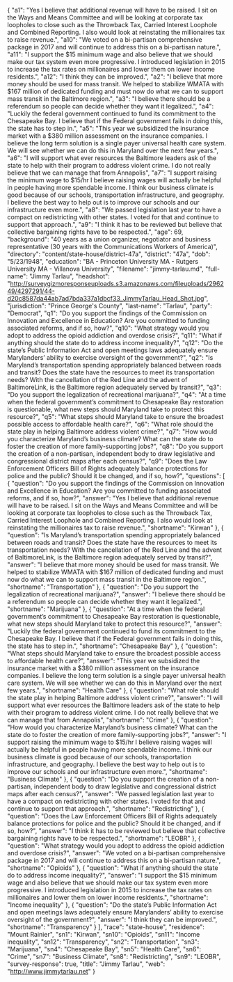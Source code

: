 {
  "a1": "Yes  I believe that additional revenue will have to be raised.  I sit on the Ways and Means Committee and will be looking at corporate tax loopholes to close such as the Throwback Tax, Carried Interest Loophole and Combined Reporting. I also would look at reinstating the millionaires tax to raise revenue.",
  "a10": "We voted on a bi-partisan comprehensive package in 2017 and will continue to address this on a bi-partisan nature.",
  "a11": "I support the $15 minimum wage and also believe that we should make our tax system even more progressive.  I introduced legislation in 2015 to increase the tax rates on millionaires and lower them on lower income residents.",
  "a12": "I think they can be improved.",
  "a2": "I believe that more money should be used for mass transit.  We helped to stabilize WMATA with $167 million of dedicated funding and must now do what we can to support mass transit in the Baltimore region.",
  "a3": "I believe there should be a referendum so people can decide whether they want it legalized.",
  "a4": "Luckily the federal government continued to fund its commitment to the Chesapeake Bay.  I believe that if the Federal government fails in doing this, the state has to step in.",
  "a5": "This year we subsidized the insurance market with  a $380 million assessment on the insurance companies.  I believe the long term solution is a single payer universal health care system.  We will see whether we can do this in  Maryland over the next few years.",
  "a6": "I will support what ever resources the Baltimore leaders ask of the state to help with their program to address violent crime. I do not really believe that we can manage that from Annapolis",
  "a7": "I support raising the minimum wage to $15/hr  I believe raising wages will actually be helpful in people having more spendable income.  I think our business climate is good because of our schools, transportation infrastructure, and geography.  I believe the best way to help out is to improve our schools and our infrastructure even more.",
  "a8": "We passed legislation last year to have a compact on redistricting with other states.  I voted for that and continue to support that approach.",
  "a9": "I think it has to be reviewed but believe that collective bargaining rights have to be respected.",
  "age": 69,
  "background": "40 years as a union organizer, negotiator and business representative (30 years with the Communications Workers of America)",
  "directory": "content/state-house/district-47a",
  "district": "47a",
  "dob": "5/23/1948",
  "education": "BA - Princeton University MA - Rutgers University MA - Villanova University",
  "filename": "jimmy-tarlau.md",
  "full-name": "Jimmy Tarlau",
  "headshot": "http://surveygizmoresponseuploads.s3.amazonaws.com/fileuploads/296249/4297291/44-d20c8587da44ab7ad7bda337a1dbcf33_JimmyTarlau_Head_Shot.jpg",
  "jurisdiction": "Prince George's County",
  "last-name": "Tarlau",
  "party": "Democrat",
  "q1": "Do you support the findings of the Commission on Innovation and Excellence in Education? Are you committed to funding associated reforms, and if so, how?",
  "q10": "What strategy would you adopt to address the opioid addiction and overdose crisis?",
  "q11": "What if anything should the state do to address income inequality?",
  "q12": "Do the state’s Public Information Act and open meetings laws adequately ensure Marylanders’ ability to exercise oversight of the government?",
  "q2": "Is Maryland’s transportation spending appropriately balanced between roads and transit? Does the state have the resources to meet its transportation needs? With the cancellation of the Red Line and the advent of BaltimoreLink, is the Baltimore region adequately served by transit?",
  "q3": "Do you support the legalization of recreational marijuana?",
  "q4": "At a time when the federal government’s commitment to Chesapeake Bay restoration is questionable, what new steps should Maryland take to protect this resource?",
  "q5": "What steps should Maryland take to ensure the broadest possible access to affordable health care?",
  "q6": "What role should the state play in helping Baltimore address violent crime?",
  "q7": "How would you characterize Maryland’s business climate? What can the state do to foster the creation of more family-supporting jobs?",
  "q8": "Do you support the creation of a non-partisan, independent body to draw legislative and congressional district maps after each census?",
  "q9": "Does the Law Enforcement Officers Bill of Rights adequately balance protections for police and the public? Should it be changed, and if so, how?",
  "questions": [
    {
      "question": "Do you support the findings of the Commission on Innovation and Excellence in Education? Are you committed to funding associated reforms, and if so, how?",
      "answer": "Yes  I believe that additional revenue will have to be raised.  I sit on the Ways and Means Committee and will be looking at corporate tax loopholes to close such as the Throwback Tax, Carried Interest Loophole and Combined Reporting. I also would look at reinstating the millionaires tax to raise revenue.",
      "shortname": "Kirwan"
    },
    {
      "question": "Is Maryland’s transportation spending appropriately balanced between roads and transit? Does the state have the resources to meet its transportation needs? With the cancellation of the Red Line and the advent of BaltimoreLink, is the Baltimore region adequately served by transit?",
      "answer": "I believe that more money should be used for mass transit.  We helped to stabilize WMATA with $167 million of dedicated funding and must now do what we can to support mass transit in the Baltimore region.",
      "shortname": "Transportation"
    },
    {
      "question": "Do you support the legalization of recreational marijuana?",
      "answer": "I believe there should be a referendum so people can decide whether they want it legalized.",
      "shortname": "Marijuana"
    },
    {
      "question": "At a time when the federal government’s commitment to Chesapeake Bay restoration is questionable, what new steps should Maryland take to protect this resource?",
      "answer": "Luckily the federal government continued to fund its commitment to the Chesapeake Bay.  I believe that if the Federal government fails in doing this, the state has to step in.",
      "shortname": "Chesapeake Bay"
    },
    {
      "question": "What steps should Maryland take to ensure the broadest possible access to affordable health care?",
      "answer": "This year we subsidized the insurance market with  a $380 million assessment on the insurance companies.  I believe the long term solution is a single payer universal health care system.  We will see whether we can do this in  Maryland over the next few years.",
      "shortname": "Health Care"
    },
    {
      "question": "What role should the state play in helping Baltimore address violent crime?",
      "answer": "I will support what ever resources the Baltimore leaders ask of the state to help with their program to address violent crime. I do not really believe that we can manage that from Annapolis",
      "shortname": "Crime"
    },
    {
      "question": "How would you characterize Maryland’s business climate? What can the state do to foster the creation of more family-supporting jobs?",
      "answer": "I support raising the minimum wage to $15/hr  I believe raising wages will actually be helpful in people having more spendable income.  I think our business climate is good because of our schools, transportation infrastructure, and geography.  I believe the best way to help out is to improve our schools and our infrastructure even more.",
      "shortname": "Business Climate"
    },
    {
      "question": "Do you support the creation of a non-partisan, independent body to draw legislative and congressional district maps after each census?",
      "answer": "We passed legislation last year to have a compact on redistricting with other states.  I voted for that and continue to support that approach.",
      "shortname": "Redistricting"
    },
    {
      "question": "Does the Law Enforcement Officers Bill of Rights adequately balance protections for police and the public? Should it be changed, and if so, how?",
      "answer": "I think it has to be reviewed but believe that collective bargaining rights have to be respected.",
      "shortname": "LEOBR"
    },
    {
      "question": "What strategy would you adopt to address the opioid addiction and overdose crisis?",
      "answer": "We voted on a bi-partisan comprehensive package in 2017 and will continue to address this on a bi-partisan nature.",
      "shortname": "Opioids"
    },
    {
      "question": "What if anything should the state do to address income inequality?",
      "answer": "I support the $15 minimum wage and also believe that we should make our tax system even more progressive.  I introduced legislation in 2015 to increase the tax rates on millionaires and lower them on lower income residents.",
      "shortname": "Income inequality"
    },
    {
      "question": "Do the state’s Public Information Act and open meetings laws adequately ensure Marylanders’ ability to exercise oversight of the government?",
      "answer": "I think they can be improved.",
      "shortname": "Transparency"
    }
  ],
  "race": "state-house",
  "residence": "Mount Rainier",
  "sn1": "Kirwan",
  "sn10": "Opioids",
  "sn11": "Income inequality",
  "sn12": "Transparency",
  "sn2": "Transportation",
  "sn3": "Marijuana",
  "sn4": "Chesapeake Bay",
  "sn5": "Health Care",
  "sn6": "Crime",
  "sn7": "Business Climate",
  "sn8": "Redistricting",
  "sn9": "LEOBR",
  "survey-response": true,
  "title": "Jimmy Tarlau",
  "web": "http://www.jimmytarlau.net"
}
